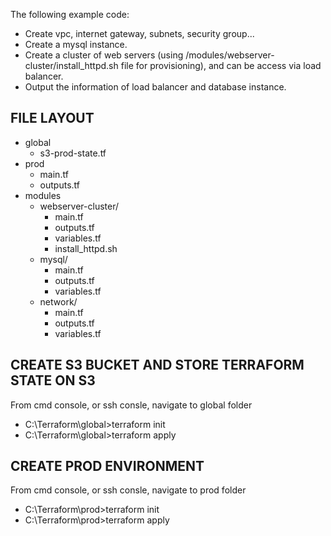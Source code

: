 The following example code: 
- Create vpc, internet gateway, subnets, security group...
- Create a mysql instance. 
- Create a cluster of web servers (using /modules/webserver-cluster/install_httpd.sh file for provisioning), and can be access via load balancer.
- Output the information of load balancer and database instance.

## FILE LAYOUT 
- global
  - s3-prod-state.tf
- prod
  - main.tf
  - outputs.tf
- modules
  - webserver-cluster/
    - main.tf
    - outputs.tf
    - variables.tf
    - install_httpd.sh
  - mysql/
    - main.tf
    - outputs.tf
    - variables.tf
  - network/
    - main.tf
    - outputs.tf
    - variables.tf

## CREATE S3 BUCKET AND STORE TERRAFORM STATE ON S3 

From cmd console, or ssh consle, navigate to global folder
- C:\Terraform\global>terraform init
- C:\Terraform\global>terraform apply

## CREATE PROD ENVIRONMENT

From cmd console, or ssh consle, navigate to prod folder
- C:\Terraform\prod>terraform init
- C:\Terraform\prod>terraform apply
